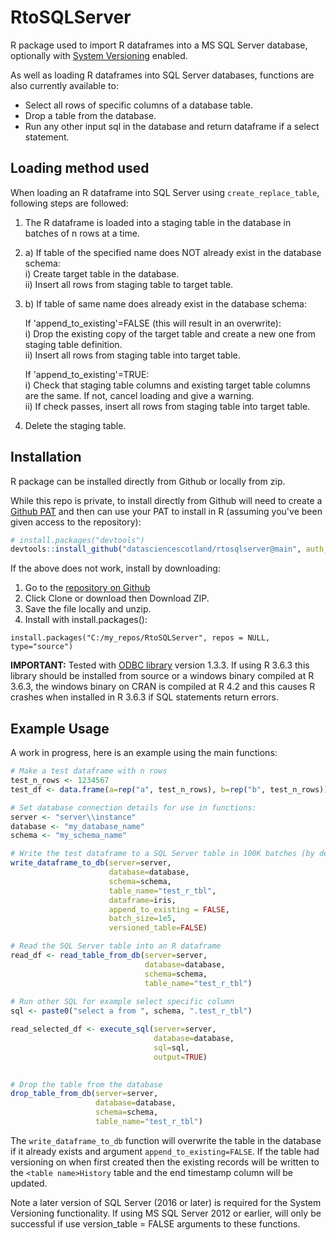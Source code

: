 # RtoSQLServer
R package used to import R dataframes into a MS SQL Server database, optionally with [System Versioning](https://docs.microsoft.com/en-us/sql/relational-databases/tables/creating-a-system-versioned-temporal-table?view=sql-server-ver15) enabled.  

As well as loading R dataframes into SQL Server databases, functions are also currently available to: 
- Select all rows of specific columns of a database table.
- Drop a table from the database.
- Run any other input sql in the database and return dataframe if a select statement.

## Loading method used
When loading an R dataframe into SQL Server using `create_replace_table`, following steps are followed:

1. The R dataframe is loaded into a staging table in the database in batches of n rows at a time.

2. a) If table of the specified name does NOT already exist in the database schema:  
      i) Create target table in the database.  
      ii) Insert all rows from staging table to target table.

3. b) If table of same name does already exist in the database schema:  

    If 'append_to_existing'=FALSE (this will result in an overwrite):  
      i) Drop the existing copy of the target table and create a new one from staging table definition.  
      ii) Insert all rows from staging table into target table.  

    If 'append_to_existing'=TRUE:  
      i) Check that staging table columns and existing target table columns are the same. If not, cancel loading and give a warning.  
      ii) If check passes, insert all rows from staging table into target table.  

4. Delete the staging table.

## Installation
R package can be installed directly from Github or locally from zip.  

While this repo is private, to install directly from Github will need to create a [Github PAT](https://docs.github.com/en/authentication/keeping-your-account-and-data-secure/creating-a-personal-access-token) and then can use your PAT to install in R (assuming you've been given access to the repository):

```r
# install.packages("devtools")
devtools::install_github("datasciencescotland/rtosqlserver@main", auth_token = "<my personal access token>")
```

If the above does not work, install by downloading:

1. Go to the [repository on Github](https://github.com/datasciencescotland/rtosqlserverver)
2. Click Clone or download then Download ZIP.
3. Save the file locally and unzip.
4. Install with install.packages():
```
install.packages("C:/my_repos/RtoSQLServer", repos = NULL, type="source")
```

**IMPORTANT:** Tested with [ODBC library](https://CRAN.R-project.org/package=odbc) version 1.3.3. If using R 3.6.3 this library should be installed from source or a windows binary compiled at R 3.6.3, the windows binary on CRAN is compiled at R 4.2 and this causes R crashes when installed in R 3.6.3 if SQL statements return errors.

## Example Usage
A work in progress, here is an example using the main functions:
```r
# Make a test dataframe with n rows
test_n_rows <- 1234567
test_df <- data.frame(a=rep("a", test_n_rows), b=rep("b", test_n_rows))

# Set database connection details for use in functions:
server <- "server\\instance"
database <- "my_database_name"
schema <- "my_schema_name"

# Write the test dataframe to a SQL Server table in 100K batches (by default system versioning is FALSE)
write_dataframe_to_db(server=server, 
                      database=database, 
                      schema=schema, 
                      table_name="test_r_tbl", 
                      dataframe=iris, 
                      append_to_existing = FALSE,
                      batch_size=1e5, 
                      versioned_table=FALSE)

# Read the SQL Server table into an R dataframe
read_df <- read_table_from_db(server=server, 
                              database=database, 
                              schema=schema, 
                              table_name="test_r_tbl")
                              
# Run other SQL for example select specific column
sql <- paste0("select a from ", schema, ".test_r_tbl")

read_selected_df <- execute_sql(server=server,
                                database=database,
                                sql=sql,
                                output=TRUE)
                              

# Drop the table from the database
drop_table_from_db(server=server, 
                   database=database, 
                   schema=schema, 
                   table_name="test_r_tbl")

```

The `write_dataframe_to_db` function will overwrite the table in the database if it already exists and argument `append_to_existing=FALSE`. If the table had versioning on when first created then the existing records will be written to the `<table name>History` table and the end timestamp column will be updated. 


Note a later version of SQL Server (2016 or later) is required for the System Versioning functionality. If using MS SQL Server 2012 or earlier, will only be successful if use version_table = FALSE arguments to these functions.
